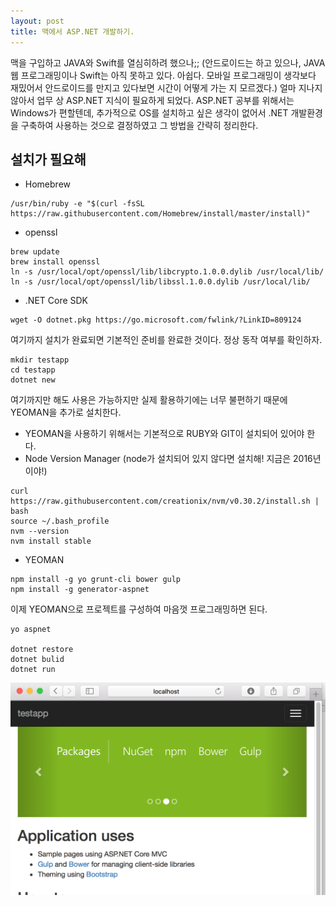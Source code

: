 ```yaml
---
layout: post
title: 맥에서 ASP.NET 개발하기.
---
```


맥을 구입하고 JAVA와 Swift를 열심히하려 했으나;; (안드로이드는 하고 있으나, JAVA 웹 프로그래밍이나 Swift는 아직 못하고 있다. 아쉽다. 모바일 프로그래밍이 생각보다 재밌어서 안드로이드를 만지고 있다보면 시간이 어떻게 가는 지 모르겠다.) 얼마 지나지 않아서 업무 상 ASP.NET 지식이 필요하게 되었다. ASP.NET 공부를 위해서는 Windows가 편할텐데, 추가적으로 OS를 설치하고 싶은 생각이 없어서 .NET 개발환경을 구축하여 사용하는 것으로 결정하였고 그 방법을 간략히 정리한다.  

설치가 필요해
------
+ Homebrew

~~~
/usr/bin/ruby -e "$(curl -fsSL https://raw.githubusercontent.com/Homebrew/install/master/install)"
~~~

+ openssl

~~~
brew update
brew install openssl
ln -s /usr/local/opt/openssl/lib/libcrypto.1.0.0.dylib /usr/local/lib/ 
ln -s /usr/local/opt/openssl/lib/libssl.1.0.0.dylib /usr/local/lib/
~~~

+ .NET Core SDK

~~~
wget -O dotnet.pkg https://go.microsoft.com/fwlink/?LinkID=809124
~~~

여기까지 설치가 완료되면 기본적인 준비를 완료한 것이다. 정상 동작 여부를 확인하자.

~~~
mkdir testapp
cd testapp
dotnet new
~~~

여기까지만 해도 사용은 가능하지만 실제 활용하기에는 너무 불편하기 때문에 YEOMAN을 추가로 설치한다.

+ YEOMAN을 사용하기 위해서는 기본적으로 RUBY와 GIT이 설치되어 있어야 한다.
+ Node Version Manager (node가 설치되어 있지 않다면 설치해! 지금은 2016년이야!)

~~~
curl https://raw.githubusercontent.com/creationix/nvm/v0.30.2/install.sh | bash
source ~/.bash_profile
nvm --version
nvm install stable
~~~

+ YEOMAN

~~~
npm install -g yo grunt-cli bower gulp
npm install -g generator-aspnet
~~~

이제 YEOMAN으로 프로젝트를 구성하여 마음껏 프로그래밍하면 된다.

~~~
yo aspnet

dotnet restore
dotnet bulid
dotnet run
~~~

![run testapp](/_asset/dotnet_testapp.png)
